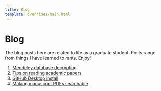 ```yaml
---
title: Blog
template: overrides/main.html
---
```


# Blog

The blog posts here are related to life as a graduate student. Posts range from things I have learned to rants. Enjoy!

1. [Mendeley database decrypting](mendeley_decrypt.html)
2. [Tips on reading academic papers](reading-academic-papers/index.html)
3. [GitHub Desktop install](install-github-desktop/index.html)
4. [Making manuscript PDFs searchable](ocr-papers/index.html)
